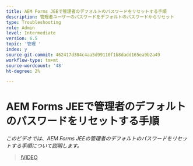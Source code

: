 ```yaml
---
title: AEM Forms JEEで管理者のデフォルトのパスワードをリセットする手順
description: 管理者ユーザーのパスワードをデフォルトのパスワードからリセット
type: Troubleshooting
role: Admin
level: Intermediate
version: 6.5
topic: '管理 '
index: y
source-git-commit: 462417d384c4aa5d99110f1b8dadd165ea9b2a49
workflow-type: tm+mt
source-wordcount: '48'
ht-degree: 2%

---
```



# AEM Forms JEEで管理者のデフォルトのパスワードをリセットする手順

*このビデオでは、AEM Forms JEEの管理者のデフォルトのパスワードをリセットする手順について説明します。*

>[!VIDEO](https://video.tv.adobe.com/v/335541?quality=9&learn=on)